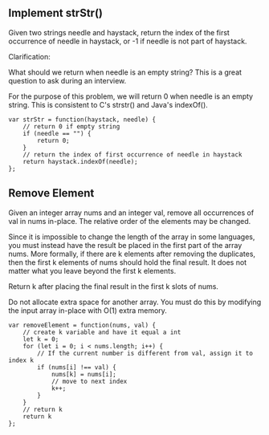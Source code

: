 ## Implement strStr()
Given two strings needle and haystack, return the index of the first occurrence of needle in haystack, or -1 if needle is not part of haystack.

Clarification:

What should we return when needle is an empty string? This is a great question to ask during an interview.

For the purpose of this problem, we will return 0 when needle is an empty string. This is consistent to C's strstr() and Java's indexOf().

```
var strStr = function(haystack, needle) {
    // return 0 if empty string
    if (needle == "") {
        return 0;
    }
    // return the index of first occurrence of needle in haystack
    return haystack.indexOf(needle);
};
```

## Remove Element
Given an integer array nums and an integer val, remove all occurrences of val in nums in-place. The relative order of the elements may be changed.

Since it is impossible to change the length of the array in some languages, you must instead have the result be placed in the first part of the array nums. More formally, if there are k elements after removing the duplicates, then the first k elements of nums should hold the final result. It does not matter what you leave beyond the first k elements.

Return k after placing the final result in the first k slots of nums.

Do not allocate extra space for another array. You must do this by modifying the input array in-place with O(1) extra memory.

```
var removeElement = function(nums, val) {
    // create k variable and have it equal a int
    let k = 0;
    for (let i = 0; i < nums.length; i++) {
        // If the current number is different from val, assign it to index k 
        if (nums[i] !== val) {
            nums[k] = nums[i];
            // move to next index
            k++;
        }
    }
    // return k
    return k
};
```